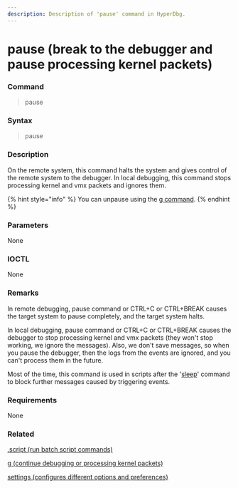 ```yaml
---
description: Description of 'pause' command in HyperDbg.
---
```


# pause \(break to the debugger and pause processing kernel packets\)

### Command

> pause

### Syntax

> pause

### Description

On the remote system, this command halts the system and gives control of the remote system to the debugger. In local debugging, this command stops processing kernel and vmx packets and ignores them.

{% hint style="info" %}
You can unpause using the [g command](https://docs.hyperdbg.org/commands/debugging-commands/g).
{% endhint %}

### Parameters

None

### IOCTL

None

### Remarks

In remote debugging, pause command or CTRL+C or CTRL+BREAK causes the target system to pause completely, and the target system halts.

In local debugging, pause command or CTRL+C or CTRL+BREAK causes the debugger to stop processing kernel and vmx packets \(they won't stop working, we ignore the messages\). Also, we don't save messages, so when you pause the debugger, then the logs from the events are ignored, and you can't process them in the future.

Most of the time, this command is used in scripts after the '[sleep](https://docs.hyperdbg.org/commands/debugging-commands/sleep)' command to block further messages caused by triggering events.

### Requirements

None

### Related

[.script \(run batch script commands\)](https://docs.hyperdbg.org/commands/meta-commands/.script)

[g \(continue debugging or processing kernel packets\)](https://docs.hyperdbg.org/commands/debugging-commands/g)

[settings \(configures different options and preferences\)](https://docs.hyperdbg.org/commands/debugging-commands/settings)

